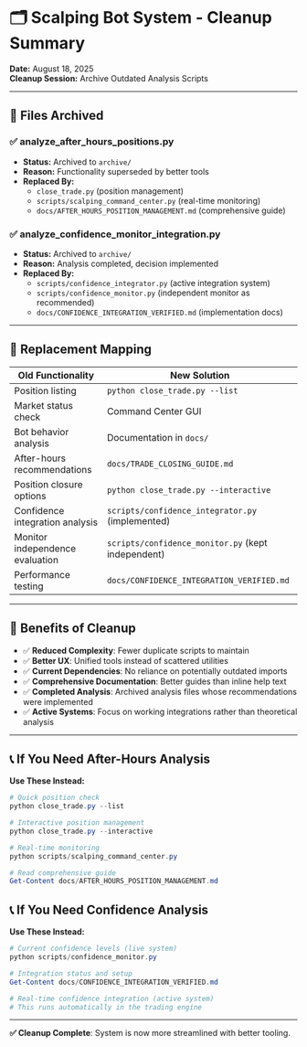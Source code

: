 # 🗂️ Scalping Bot System - Cleanup Summary

**Date:** August 18, 2025  
**Cleanup Session:** Archive Outdated Analysis Scripts

---

## 📁 Files Archived

### ✅ **analyze_after_hours_positions.py** 
- **Status:** Archived to `archive/`
- **Reason:** Functionality superseded by better tools
- **Replaced By:** 
  - `close_trade.py` (position management)
  - `scripts/scalping_command_center.py` (real-time monitoring)
  - `docs/AFTER_HOURS_POSITION_MANAGEMENT.md` (comprehensive guide)

### ✅ **analyze_confidence_monitor_integration.py**
- **Status:** Archived to `archive/`
- **Reason:** Analysis completed, decision implemented
- **Replaced By:**
  - `scripts/confidence_integrator.py` (active integration system)
  - `scripts/confidence_monitor.py` (independent monitor as recommended)
  - `docs/CONFIDENCE_INTEGRATION_VERIFIED.md` (implementation docs)

---

## 🔄 **Replacement Mapping**

| **Old Functionality** | **New Solution** |
|----------------------|------------------|
| Position listing | `python close_trade.py --list` |
| Market status check | Command Center GUI |
| Bot behavior analysis | Documentation in `docs/` |
| After-hours recommendations | `docs/TRADE_CLOSING_GUIDE.md` |
| Position closure options | `python close_trade.py --interactive` |
| Confidence integration analysis | `scripts/confidence_integrator.py` (implemented) |
| Monitor independence evaluation | `scripts/confidence_monitor.py` (kept independent) |
| Performance testing | `docs/CONFIDENCE_INTEGRATION_VERIFIED.md` |

---

## 🎯 **Benefits of Cleanup**

- ✅ **Reduced Complexity**: Fewer duplicate scripts to maintain
- ✅ **Better UX**: Unified tools instead of scattered utilities  
- ✅ **Current Dependencies**: No reliance on potentially outdated imports
- ✅ **Comprehensive Documentation**: Better guides than inline help text
- ✅ **Completed Analysis**: Archived analysis files whose recommendations were implemented
- ✅ **Active Systems**: Focus on working integrations rather than theoretical analysis

---

## 📞 **If You Need After-Hours Analysis**

**Use These Instead:**
```powershell
# Quick position check
python close_trade.py --list

# Interactive position management
python close_trade.py --interactive

# Real-time monitoring
python scripts/scalping_command_center.py

# Read comprehensive guide
Get-Content docs/AFTER_HOURS_POSITION_MANAGEMENT.md
```

## 📞 **If You Need Confidence Analysis**

**Use These Instead:**
```powershell
# Current confidence levels (live system)
python scripts/confidence_monitor.py

# Integration status and setup
Get-Content docs/CONFIDENCE_INTEGRATION_VERIFIED.md

# Real-time confidence integration (active system)
# This runs automatically in the trading engine
```

---

**✅ Cleanup Complete**: System is now more streamlined with better tooling.
